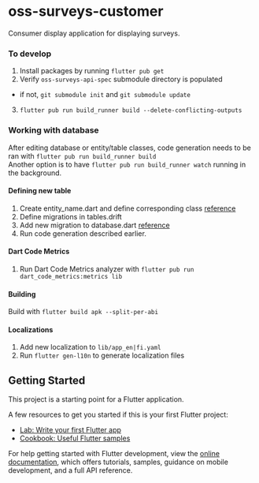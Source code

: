 # oss-surveys-customer

Consumer display application for displaying surveys.

### To develop
1. Install packages by running `flutter pub get`
2. Verify `oss-surveys-api-spec` submodule directory is populated
  - if not, `git submodule init` and `git submodule update`
3. `flutter pub run build_runner build --delete-conflicting-outputs`

### Working with database
After editing database or entity/table classes, code generation needs to be ran with `flutter pub run build_runner build`   
Another option is to have `flutter pub run build_runner watch` running in the background.

#### Defining new table
1. Create entity_name.dart and define corresponding class [reference](https://drift.simonbinder.eu/docs/getting-started/#declaring-tables)
2. Define migrations in tables.drift
3. Add new migration to database.dart [reference](https://drift.simonbinder.eu/docs/advanced-features/migrations/#basics)
4. Run code generation described earlier.

#### Dart Code Metrics
1. Run Dart Code Metrics analyzer with `flutter pub run dart_code_metrics:metrics lib`

#### Building
Build with `flutter build apk --split-per-abi`

#### Localizations
1. Add new localization to `lib/app_en|fi.yaml`
2. Run `flutter gen-l10n` to generate localization files

## Getting Started

This project is a starting point for a Flutter application.

A few resources to get you started if this is your first Flutter project:

- [Lab: Write your first Flutter app](https://docs.flutter.dev/get-started/codelab)
- [Cookbook: Useful Flutter samples](https://docs.flutter.dev/cookbook)

For help getting started with Flutter development, view the
[online documentation](https://docs.flutter.dev/), which offers tutorials,
samples, guidance on mobile development, and a full API reference.
 
 

